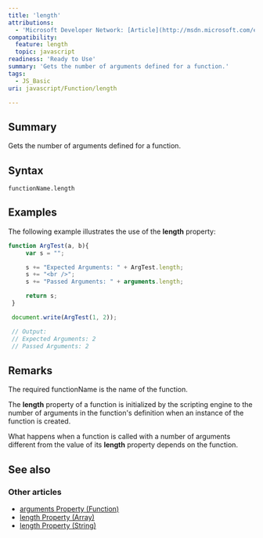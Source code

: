 ```yaml
---
title: 'length'
attributions:
  - 'Microsoft Developer Network: [Article](http://msdn.microsoft.com/en-us/library/ie/4cz6db7d(v=vs.94).aspx)'
compatibility:
  feature: length
  topic: javascript
readiness: 'Ready to Use'
summary: 'Gets the number of arguments defined for a function.'
tags:
  - JS_Basic
uri: javascript/Function/length

---
```

## Summary

Gets the number of arguments defined for a function.

## Syntax

    functionName.length

## Examples

The following example illustrates the use of the **length** property:

``` js
function ArgTest(a, b){
     var s = "";

     s += "Expected Arguments: " + ArgTest.length;
     s += "<br />";
     s += "Passed Arguments: " + arguments.length;

     return s;
 }

 document.write(ArgTest(1, 2));

 // Output:
 // Expected Arguments: 2
 // Passed Arguments: 2
```

## Remarks

The required functionName is the name of the function.

The **length** property of a function is initialized by the scripting engine to the number of arguments in the function's definition when an instance of the function is created.

What happens when a function is called with a number of arguments different from the value of its **length** property depends on the function.

## See also

### Other articles

-   [arguments Property (Function)](/javascript/Function/arguments)
-   [length Property (Array)](/javascript/Array/length)
-   [length Property (String)](/javascript/String/length)

